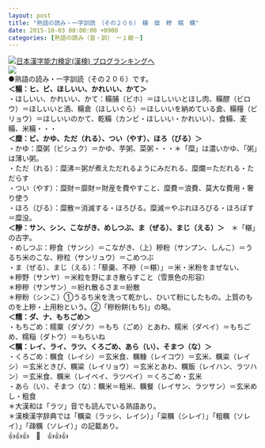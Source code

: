 ```yaml
---
layout: post
title: "熟語の読み・一字訓読　（その２０６）　糒　糜　糝　糯　糲"
date: 2015-10-03 00:00:00 +0900
categories: [熟語の読み（音・訓）　ー１級－]
---
```


[![](/syuusyuu9701/assets/images/熟語の読み・一字訓読-（その２０６）-糒-糜-糝-糯-糲-br_c_3028_1.gif)](http://blog.with2.net/link.php?1659096:3028 "日本漢字能力検定(漢検) ブログランキングへ")[日本漢字能力検定(漢検) ブログランキングへ](http://blog.with2.net/link.php?1659096:3028)  
![](/syuusyuu9701/assets/images/熟語の読み・一字訓読-（その２０６）-糒-糜-糝-糯-糲-c5914aa04f40173488f20456710afc9f.jpg)  
●熟語の読み・一字訓読（その２０６）です。  
**＜糒：ヒ、ビ、ほしいい、かれいい、かて＞**  
・ほしいい、かれいい、かて：糒脯（ビホ）＝ほしいいとほし肉、糒醪（ビロウ）＝ほしいいと酒、糒倉（ほしいぐら）＝ほしいいを納めている倉、糒糧（ビリョウ）＝ほしいいのかて、乾糒（カンビ・ほしいい・かれいい）、食糒、麦糒、米糒・・・  
**＜糜：ビ、かゆ、ただ（れる）、つい（やす）、ほろ（びる）＞**  
・かゆ：糜粥（ビシュク）＝かゆ、芋粥、菜粥・・・＊「糜」は濃いかゆ、「粥」は薄い粥。  
・ただ（れる）：糜沸＝粥が煮えただれるようにみだれる、糜爛＝ただれる・ただらす  
・つい（やす）：糜財＝靡財＝財産を費やすこと、糜費＝浪費、莫大な費用・奢り使う  
・ほろ（びる）：糜散＝消滅する・ほろびる。糜滅＝やぶれほろびる・ほろぼす＝糜没。  
**＜糝：サン、シン、こながき、めしつぶ、ま（ぜる）、まじ（える）＞**　＊「糂」の古字。  
・めしつぶ：糝食（サンシ）＝こながき、（上）糝粉（サンプン、しんこ）＝うるち米のこな、糝粒（サンリュウ）＝こめつぶ  
・ま（ぜる）、まじ（える）：「藜羹、不糝（＝糂）」＝米・米粉をまぜない、　  
＊糝野（サンヤ）＝米粒を野にまき散らすこと（雪景色の形容）  
＊糝糝（サンサン）＝紛れ散るさま＝紛散  
＊糝粉（シンこ）①うるち米を洗って乾かし、ひいて粉にしたもの。上質のものを上糝・上用粉という。②「糝粉餅(もち)」の略。  
**＜糯：ダ、ナ、もちごめ＞**  
・もちごめ：糯粟（ダゾク）＝もち（ごめ）とあわ、糯米（ダベイ）＝もちごめ、糯稲（ダトウ）＝もちいね  
**＜糲：レイ、ライ、ラツ、くろごめ、あら（い）、そまつ（な）＞**  
・くろごめ：糲食（レイシ）＝玄米食、糲糠（レイコウ）＝玄米、糲粢（レイシ）＝玄米ときび、糲粱（レイリョウ）＝玄米とあわ、糲飯（レイハン、ラツハン）＝玄米食、糲米（レイベイ、ラツベイ）＝くろごめ・玄米  
・あら（い）、そまつ（な）：糲米＝粗米、糲餐（レイサン、ラツサン）＝玄米めし・粗食  
＊大漢和は「ラツ」音でも読んでいる熟語あり。  
＊漢検漢字辞典では「糲粢（ラッシ、レイシ）」「粢糲（シレイ）」「粗糲（ソレイ）」「疎糲（ソレイ）」の記載あり。  
👍👍👍　🐑　👍👍👍